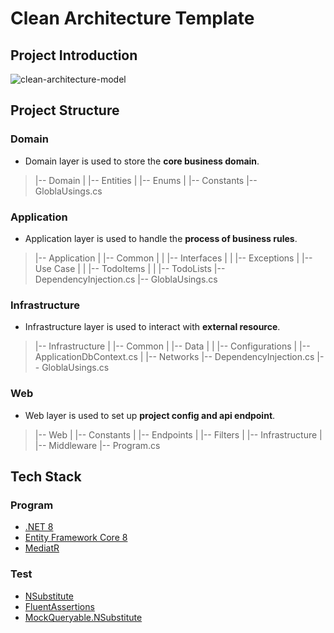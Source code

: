 # Clean Architecture Template

## Project Introduction

![clean-architecture-model](https://fruitbox.blob.core.windows.net/project/readme/clean-architecture-model.webp)

## Project Structure

### Domain

* Domain layer is used to store the **core business domain**.

>|-- Domain
>|   |-- Entities
>|   |-- Enums
>|   |-- Constants
>|-- GloblaUsings.cs

### Application

* Application layer is used to handle the **process of business rules**.

>|-- Application
>|   |-- Common
>|   |   |-- Interfaces
>|   |   |-- Exceptions
>|   |-- Use Case
>|   |   |-- TodoItems
>|   |   |-- TodoLists
>|-- DependencyInjection.cs
>|-- GloblaUsings.cs

### Infrastructure

* Infrastructure layer is used to interact with **external resource**.

>|-- Infrastructure
>|   |-- Common
>|   |-- Data
>|   |   |-- Configurations
>|   |-- ApplicationDbContext.cs
>|   |-- Networks
>|-- DependencyInjection.cs
>|-- GloblaUsings.cs

### Web

* Web layer is used to set up **project config and api endpoint**.

>|-- Web
>|   |-- Constants
>|   |-- Endpoints
>|   |-- Filters
>|   |-- Infrastructure
>|   |-- Middleware
>|-- Program.cs

## Tech Stack

### Program

* [.NET 8](https://learn.microsoft.com/en-us/dotnet/core/whats-new/dotnet-8)
* [Entity Framework Core 8](https://learn.microsoft.com/en-us/ef/core/what-is-new/ef-core-8.0/whatsnew)
* [MediatR](https://github.com/jbogard/MediatR)

### Test

* [NSubstitute](https://nsubstitute.github.io/)
* [FluentAssertions](https://fluentassertions.com/introduction)
* [MockQueryable.NSubstitute](https://github.com/romantitov/MockQueryable)

